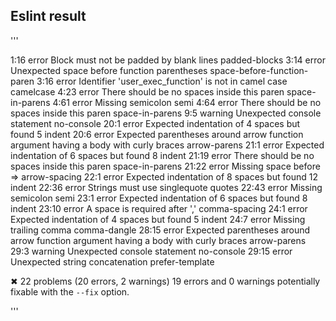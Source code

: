 ## Eslint result

'''

   1:16  error    Block must not be padded by blank lines                                              padded-blocks
   3:14  error    Unexpected space before function parentheses                                         space-before-function-paren
   3:16  error    Identifier 'user_exec_function' is not in camel case                                 camelcase
   4:23  error    There should be no spaces inside this paren                                          space-in-parens
   4:61  error    Missing semicolon                                                                    semi
   4:64  error    There should be no spaces inside this paren                                          space-in-parens
   9:5   warning  Unexpected console statement                                                         no-console
  20:1   error    Expected indentation of 4 spaces but found 5                                         indent
  20:6   error    Expected parentheses around arrow function argument having a body with curly braces  arrow-parens
  21:1   error    Expected indentation of 6 spaces but found 8                                         indent
  21:19  error    There should be no spaces inside this paren                                          space-in-parens
  21:22  error    Missing space before =>                                                              arrow-spacing
  22:1   error    Expected indentation of 8 spaces but found 12                                        indent
  22:36  error    Strings must use singlequote                                                         quotes
  22:43  error    Missing semicolon                                                                    semi
  23:1   error    Expected indentation of 6 spaces but found 8                                         indent
  23:10  error    A space is required after ','                                                        comma-spacing
  24:1   error    Expected indentation of 4 spaces but found 5                                         indent
  24:7   error    Missing trailing comma                                                               comma-dangle
  28:15  error    Expected parentheses around arrow function argument having a body with curly braces  arrow-parens
  29:3   warning  Unexpected console statement                                                         no-console
  29:15  error    Unexpected string concatenation                                                      prefer-template

✖ 22 problems (20 errors, 2 warnings)
  19 errors and 0 warnings potentially fixable with the `--fix` option.

'''
